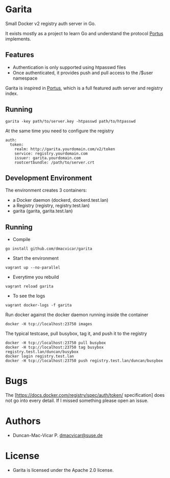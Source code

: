 
# Garita

Small Docker v2 registry auth server in Go.

It exists mostly as a project to learn Go and understand the protocol
[Portus](https://github.com/SUSE/Portus) implements.

## Features

* Authentication is only supported using htpasswd files
* Once authenticated, it provides push and pull access to the
  /$user namespace

Garita is inspired in [Portus](https://github.com/SUSE/Portus), which
is a full featured auth server and registry index.

## Running

```
garita -key path/to/server.key -htpasswd path/to/htpasswd
```

At the same time you need to configure the registry

```
auth:
  token:
    realm: http://garita.yourdomain.com/v2/token
    service: registry.yourdomain.com
    issuer: garita.yourdomain.com
    rootcertbundle: /path/to/server.crt
```

## Development Environment

The environment creates 3 containers:

* a Docker daemon (dockerd, dockerd.test.lan)
* a Registry (registry, registry.test.lan)
* garita (garita, garita.test.lan)

## Running

* Compile

```
go install github.com/dmacvicar/garita
```

* Start the environment

```
vagrant up --no-parallel
```

* Everytime you rebuild

```
vagrant reload garita
```

* To see the logs

```
vagrant docker-logs -f garita
```

Run docker against the docker daemon running inside the container

```
docker -H tcp://localhost:23750 images
```

The typical testcase, pull busybox, tag it, and push it to the registry

```
docker -H tcp://localhost:23750 pull busybox
docker -H tcp://localhost:23750 tag busybox registry.test.lan/duncan/busybox
docker login registry.test.lan
docker -H tcp://localhost:23750 push registry.test.lan/duncan/busybox
```

# Bugs

The [https://docs.docker.com/registry/spec/auth/token/ specification] does not go into every detail. If I missed something please open an issue.

# Authors

* Duncan-Mac-Vicar P. <dmacvicar@suse.de>

# License

* Garita is licensed under the Apache 2.0 license.
